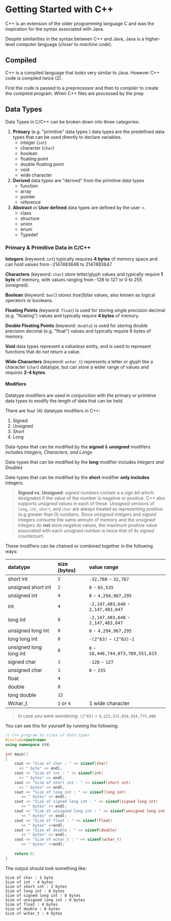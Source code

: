 # Getting Started with C++ 

C++ is an extension of the older programming language C and was the inspiration for the syntax associated with Java. 

Despite similarities in the syntax between C++ and Java, Java is a higher-level computer language (_closer to machine code_).

## Compiled 

C++ is a compiled language that _looks_ very similar to Java. However C++ code is compiled twice (2). 

First the code is passed to a _preprocessor_ and then to _compiler_ to create the compiled program. When C++ files are processed by the prep

## Data Types 

Data Types in C/C++ can be broken down into three categories: 

1. **Primary** (e.g. "primitive" data types ) data types are the predefined data types that can be used directly to declare variables. 
    * integer (`int`)
    * character (`char`)  
    * boolean 
    * floating point 
    * double floating point 
    * void 
    * wide character 
2. **Derived** data types are "derived" from the primitive data types 
    * function 
    * array 
    * pointer 
    * reference 
3. **Abstract** or **User defined** data types are defined by the user =. 
    * class 
    * structure 
    * union 
    * enum 
    * Typedef 


### Primary & Primitive Data in C/C++ 

**Integers** (keyword: `int`) typically requires **4 bytes** of memory space and can hold values from -2147483648 to 2147483647.

**Characters** (keyword: `char`) store letter/glyph values and typically require **1 byte** of memory, with values ranging from -128 to 127 or 0 to 255 (unsigned). 

**Boolean** (keyword: `bool`) stores _true_/_false_ values, also known as logical operators or booleans. 

**Floating Points** (keyword: `float`) is used for storing _single precision_ decimal (e.g. "floating") values and typically require **4 bytes** of memory. 

**Double Floating Points** (keyword: `double`) is used for storing double precision decimal (e.g. "float") values and typically require 8 bytes of memory. 

**Void** data types represent a _valueless_ entity, and is used to represent functions that do _not_ return a value. 

**Wide Characters** (keyword: `wchar_t`) represents a letter or glyph like a character (`char`) datatype, but can store a wider range of values and requires **2-4 bytes**. 

#### Modifiers 

Datatype modifiers are used in conjunction with the primary or primitive data types to modify the length of data that can be held. 

There are four (4) datatype modifiers in C++: 
1. Signed 
2. Unsigned 
3. Short 
4. Long 

Data-types that can be modified by the **signed** & **unsigned** modifiers includes _Integers, Characters, and Longs_ 

Data-types that can be modified by the **long** modifier includes _Integers and Doubles_ 

Data-types that can be modified by the **short** modifier **only includes** integers. 

> **Signed vs. Unsigned**: _signed_ numbers contain a  a _sign bit_ which designates if the value of the number is negative or positive. C++ also supports _unsigned_ values in each of these. _Unsigned_ versions of `long`, `int`, `short`, and `char` are always treated as representing positive (e.g greater than 0) numbers. Since _unsigned_ integers and _signed_ integers consume the same amoutn of memory and the _unsigned_ integers do **not** store negative values, the maximum positive value associated with each _unsigned_ number is twice that of its _signed_ counterpart. 

These modifiers can be chained or combined together in the following ways: 

| datatype | size (bytes) | value range | 
|:--- |:--- |:--- | 
| short int | `2` | `-32,768` - `32,767` | 
| unsigned short int | `2` | `0` - `65,535` | 
| unsigned int | `4` | `0` - `4,294,967,295` | 
| int | `4` | `-2,147,483,648` - `2,147,483,647` | 
| long int | `8` | `-2,147,483,648` - `2,147,483,647` | 
| unsigned long int | `8` | `0` - `4,294,967,295` | 
| long long int | `8` | `-(2^63)` - `(2^63)-1` |
| unsigned long long int | `8` | `0` - `18,446,744,073,709,551,615` | 
| signed char | `1` | `-128` - `127` | 
| unsigned char | `1` | `0` - `255` | 
| float | `4` | | 
| double | `8` | | 
| long double | `12` |  | 
| Wchar_t | `2` or `4` | 1 wide character | 

> In case you were wondering: `(2^63)` = `9,223,372,036,854,775,808`

You can see this for yourself by running the following: 

```cpp
// C++ program to sizes of data types
#include<iostream>
using namespace std;
 
int main()
{
    cout << "Size of char : " << sizeof(char) 
      << " byte" << endl;
    cout << "Size of int : " << sizeof(int)
      << " bytes" << endl;
    cout << "Size of short int : " << sizeof(short int) 
      << " bytes" << endl;
    cout << "Size of long int : " << sizeof(long int) 
       << " bytes" << endl;
    cout << "Size of signed long int : " << sizeof(signed long int)
       << " bytes" << endl;
    cout << "Size of unsigned long int : " << sizeof(unsigned long int) 
       << " bytes" << endl;
    cout << "Size of float : " << sizeof(float) 
       << " bytes" <<endl;
    cout << "Size of double : " << sizeof(double) 
       << " bytes" << endl;
    cout << "Size of wchar_t : " << sizeof(wchar_t) 
       << " bytes" <<endl;
     
    return 0;
}
``` 

The output should look something like: 

```
Size of char : 1 byte
Size of int : 4 bytes
Size of short int : 2 bytes
Size of long int : 8 bytes
Size of signed long int : 8 bytes
Size of unsigned long int : 8 bytes
Size of float : 4 bytes
Size of double : 8 bytes
Size of wchar_t : 4 bytes
```